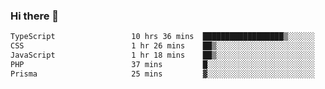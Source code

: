 ### Hi there 🌱
<!--START_SECTION:waka-->

```txt
TypeScript                 10 hrs 36 mins  ██████████████████▒░░░░░░   72.67 %
CSS                        1 hr 26 mins    ██▒░░░░░░░░░░░░░░░░░░░░░░   09.92 %
JavaScript                 1 hr 18 mins    ██▒░░░░░░░░░░░░░░░░░░░░░░   09.00 %
PHP                        37 mins         █░░░░░░░░░░░░░░░░░░░░░░░░   04.25 %
Prisma                     25 mins         ▓░░░░░░░░░░░░░░░░░░░░░░░░   02.87 %
```

<!--END_SECTION:waka-->
<!--
**Dieg0raf/Dieg0raf** is a ✨ _special_ ✨ repository because its `README.md` (this file) appears on your GitHub profile.

Here are some ideas to get you started:

- 🔭 I’m currently working on ...
- 🌱 I’m currently learning ...
- 👯 I’m looking to collaborate on ...
- 🤔 I’m looking for help with ...
- 💬 Ask me about ...
- 📫 How to reach me: ...
- 😄 Pronouns: ...
- ⚡ Fun fact: ...
-->
